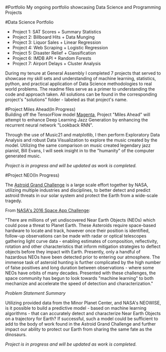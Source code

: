 #Portfolio
My ongoing portfolio showcasing Data Science and Programming Projects

#Data Science Portfolio

- Project 1: SAT Scores + Summary Statistics
- Project 2: Billboard Hits + Data Munging
- Project 3: Liquor Sales + Linear Regression
- Project 4: Web Scraping + Logistic Regression
- Project 5: Disaster Relief + Classification
- Project 6: IMDB API + Random Forests
- Project 7: Airport Delays + Cluster Analysis

During my tenure at General Assembly I completed 7 projects that served to showcase my skill sets and understanding of machine learning, statistics, python, and practical application of Data Science methodologies to real world problems.
The readme files serve as  a primer to understanding the code and approach taken.  All solutions can be found in the corresponding project's "solutions" folder - labeled as that project's name.

#Project Miles Ahead(In Progress)  
Building off the TensorFlow model [Magenta](https://github.com/tensorflow/magenta), Project "Miles Ahead" will attempt to enhance Deep Learning Jazz Generation by enhancing the recurrent neural network "Lookback RNN".

Through the use of Music21 and matplotlib, I then perform Exploratory Data Analysis and robust Data Visualization to explore the music created by the model.  Utilizing the same comparison on music created legendary jazz pianist, Bill Evans, I will seek insight in to the "humanity" of the computer generated music.

*Project is in progress and will be updated as work is completed.*  

#Project NEO(In Progress)  

The [Astroid Grand Challenge](https://www.nasa.gov/feature/what-is-the-asteroid-grand-challenge) is a large scale effort together by NASA, utilizing multiple industries and disciplines, to better detect and predict astroid threats in our solar system and protect the Earth from a wide-scale tragedy.

From [NASA's 2016 Space App Challenge](https://2016.spaceappschallenge.org/challenges/solar-system/near-earth-objects-machine-learning):

"There are millions of yet undiscovered Near Earth Objects (NEOs) which could pose a threat to Planet Earth. These Asteroids require space-based hardware to locate and track, however once their position is identified, follow-up observations can be made with radar or optical telescopes gathering light curve data - enabling estimates of composition, reflectivity, rotation and other characteristics that inform mitigation strategies to deflect objects before they impact with Earth. Presently, only a handful of hazardous NEOs have been detected prior to entering our atmosphere. The immense task of asteroid hunting is further complicated by the high number of false positives and long duration between observations - where some NEOs have orbits of many decades. Presented with these challenges, the space community has begun to look towards "machine learning" to both mechanize and accelerate the speed of detection and characterization."

*Problem Statement Summary*

Utilizing provided data from the Minor Planet Center, and NASA's NEOWISE, is it possible to build a predictive model - based on machine learning algorithms - that can accurately detect and characterize Near Earth Objects on a trajectory for Earth?  If successful, such a model could be sufficient to add to the body of work found in the Astroid Grand Challenge and further impact our ability to protect our Earth from sharing the same fate as the dinosaurs.  

*Project is in progress and will be updated as work is completed.*  

